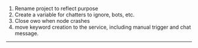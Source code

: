 1. Rename project to reflect purpose
1. Create a variable for chatters to ignore, bots, etc.
1. Close owo when node crashes
1. move keyword creation to the service, including manual trigger and chat message.
---




